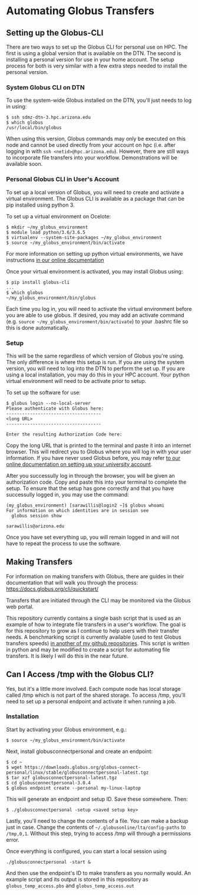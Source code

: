 # Automating Globus Transfers



## Setting up the Globus-CLI

There are two ways to set up the Globus CLI for personal use on HPC. The first is using a global version that is available on the DTN. The second is installing a personal version for use in your home account. The setup process for both is very similar with a few extra steps needed to install the personal version.

### System Globus CLI on DTN

To use the system-wide Globus installed on the DTN, you'll just needs to log in using:

```
$ ssh sdmz-dtn-3.hpc.arizona.edu
$ which globus
/usr/local/bin/globus
```

When using this version, Globus commands may only be executed on this node and cannot be used directly from your account on hpc (i.e. after logging in with ```ssh <netid>@hpc.arizona.edu```). However, there are still ways to incorporate file transfers into your workflow. Demonstrations will be available soon.

### Personal Globus CLI in User's Account

To set up a local version of Globus, you will need to create and activate a virtual environment. The Globus CLI is available as a package that can be pip installed using python 3. 

To set up a virtual environment on Ocelote:

```
$ mkdir ~/my_globus_environment
$ module load python/3.6/3.6.5
$ virtualenv --system-site-packages ~/my_globus_environment
$ source ~/my_globus_environment/bin/activate
```

For more information on setting up python virtual environments, we have instructions [in our online documentation](https://public.confluence.arizona.edu/display/UAHPC/Using+and+Installing+Python)

Once your virtual environment is activated, you may install Globus using:

```
$ pip install globus-cli
...
$ which globus
~/my_globus_environment/bin/globus
```

Each time you log in, you will need to activate the virtual environment before you are able to use globus. If desired, you may add an activate command (e.g. ```source ~/my_globus_environment/bin/activate```) to your .bashrc file so this is done automatically.

### Setup

This will be the same regardless of which version of Globus you're using. The only difference is where this setup is run. If you are using the system version, you will need to log into the DTN to perform the set up. If you are using a local installation, you may do this in your HPC account. Your python virtual environment will need to be activate prior to setup. 

To set up the software for use:

```
$ globus login --no-local-server 
Please authenticate with Globus here:
------------------------------------
<long URL>
------------------------------------

Enter the resulting Authorization Code here:
```

Copy the long URL that is printed to the terminal and paste it into an internet browser. This will redirect you to Globus where you will log in with your user information. If you have never used Globus before, you may refer [to our online documentation on setting up your university account](https://public.confluence.arizona.edu/display/UAHPC/Transferring+Files#TransferringFiles-GridFTP/Globus). 

After you successully log in through the browser, you will be given an authorization code. Copy and paste this into your terminal to complete the setup. To ensure that the setup has gone correctly and that you have successully logged in, you may use the command: 

```
(my_globus_environment) [sarawillis@login2 ~]$ globus whoami
For information on which identities are in session see
  globus session show

sarawillis@arizona.edu
```

Once you have set everything up, you will remain logged in and will not have to repeat the process to use the software.


## Making Transfers

For information on making transfers with Globus, there are guides in their documentation that will walk you through the process: https://docs.globus.org/cli/quickstart/

Transfers that are initiated through the CLI may be monitored via the Globus web portal. 

This repository currently contains a single bash script that is used as an example of how to integrate file transfers in a user's workflow. The goal is for this repository to grow as I continue to help users with their transfer needs. A benchmarking script is currently available (used to test Globus transfers speeds) [in another of my github repositories](https://github.com/SaraMWillis/Cloud_Storage_Benchmarking/tree/master/AWS_S3/BenchmarkingScripts). This script is written in python and may be modified to create a script for automating file transfers. It is likely I will do this in the near future.


## Can I Access /tmp with the Globus CLI?

Yes, but it's a little more involved. Each compute node has local storage called /tmp which is not part of the shared storage. To access /tmp, you'll need to set up a personal endpoint and activate it when running a job. 

### Installation

Start by activating your Globus environment, e.g.:

```
$ source ~/my_globus_environment/bin/activate
```

Next, install globusconnectpersonal and create an endpoint:

```
$ cd ~
$ wget https://downloads.globus.org/globus-connect-personal/linux/stable/globusconnectpersonal-latest.tgz
$ tar xzf globusconnectpersonal-latest.tgz
$ cd globusconnectpersonal-3.0.4
$ globus endpoint create --personal my-linux-laptop
```
This will generate an endpoint and setup ID. Save these somewhere. Then:

```
$ ./globusconnectpersonal -setup <saved setup key>
```
Lastly, you'll need to change the contents of a file. You can make a backup just in case. Change the contents of ```~/.globusonline/lta/config-paths``` to ```/tmp,0,1```. Without this step, trying to access /tmp will through a permissions error.

Once everything is configured, you can start a local session using 
```
./globusconnectpersonal -start & 
```
And then use the endpoint's ID to make transfers as you normally would. An example script and its output is stored in this repository as ```globus_temp_access.pbs``` and ```globus_temp_access.out```

